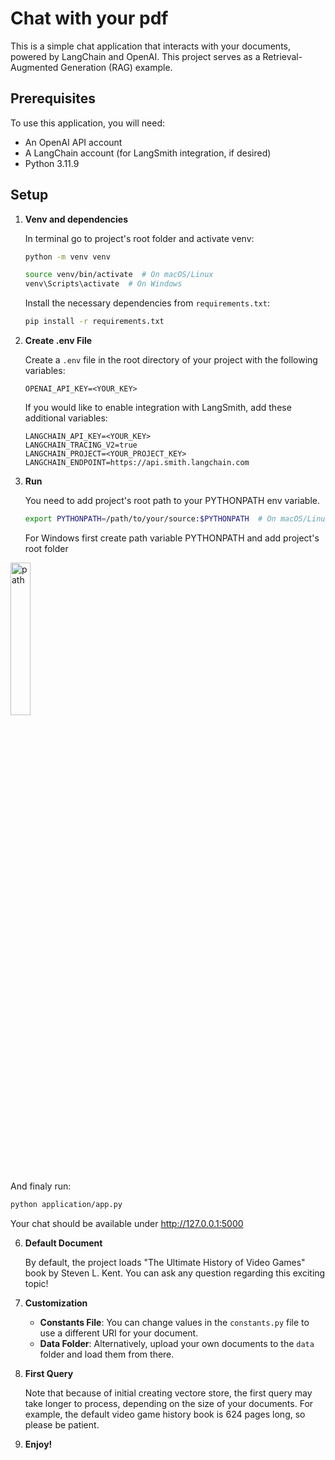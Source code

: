# Chat with your pdf

This is a simple chat application that interacts with your documents, powered by LangChain and OpenAI. This project serves as a Retrieval-Augmented Generation (RAG) example.

## Prerequisites

To use this application, you will need:

- An OpenAI API account
- A LangChain account (for LangSmith integration, if desired)
- Python 3.11.9

## Setup

1. **Venv and dependencies**

   In terminal go to project's root folder and activate venv:
   ```bash
   python -m venv venv
   ```
   ```bash
   source venv/bin/activate  # On macOS/Linux
   venv\Scripts\activate  # On Windows
   ```
  
   Install the necessary dependencies from `requirements.txt`:

   ```bash
   pip install -r requirements.txt
   ```

3. **Create .env File**

   Create a `.env` file in the root directory of your project with the following variables:

   ```plaintext
   OPENAI_API_KEY=<YOUR_KEY>
   ```

   If you would like to enable integration with LangSmith, add these additional variables:

   ```plaintext
   LANGCHAIN_API_KEY=<YOUR_KEY>
   LANGCHAIN_TRACING_V2=true
   LANGCHAIN_PROJECT=<YOUR_PROJECT_KEY>
   LANGCHAIN_ENDPOINT=https://api.smith.langchain.com
   ```

4. **Run**

   You need to add project's root path to your PYTHONPATH env variable. 
   ```bash
   export PYTHONPATH=/path/to/your/source:$PYTHONPATH  # On macOS/Linux
   ```
   For Windows first create path variable PYTHONPATH and add project's root folder
  <img src="https://github.com/davespoon/grin-chat-bot/assets/19663851/56f8be8c-9b77-427f-8b77-0615b46a25b4" alt="path" width="25%">

   And finaly run:
   
   ```bash
   python application/app.py
   ```

   Your chat should be available under http://127.0.0.1:5000

6. **Default Document**

   By default, the project loads "The Ultimate History of Video Games" book by Steven L. Kent. You can ask any question regarding this exciting topic!

7. **Customization**

   - **Constants File**: You can change values in the `constants.py` file to use a different URI for your document.
   - **Data Folder**: Alternatively, upload your own documents to the `data` folder and load them from there.

8. **First Query**

   Note that because of initial creating vectore store, the first query may take longer to process, depending on the size of your documents. For example, the default video game history book is 624 pages long, so please be patient.

9. **Enjoy!**
